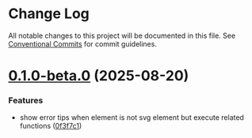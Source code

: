 # Change Log

All notable changes to this project will be documented in this file.
See [Conventional Commits](https://conventionalcommits.org) for commit guidelines.

# [0.1.0-beta.0](https://github.com/pigpigever/svg2img/compare/v0.0.10...v0.1.0-beta.0) (2025-08-20)


### Features

* show error tips when element is not svg element but execute related functions ([0f3f7c1](https://github.com/pigpigever/svg2img/commit/0f3f7c1160c5f2a30e1e00db1506c7ca268bbd3b))
